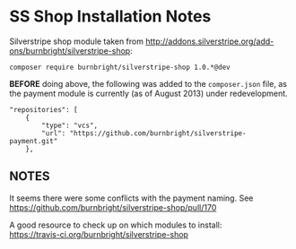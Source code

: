 # SS Shop Installation Notes

Silverstripe shop module taken from http://addons.silverstripe.org/add-ons/burnbright/silverstripe-shop:

`composer require burnbright/silverstripe-shop 1.0.*@dev`

**BEFORE** doing above, the following was added to the `composer.json` file, as the payment module is currently (as of August 2013) under redevelopment.

	"repositories": [
		{
			"type": "vcs",
			"url": "https://github.com/burnbright/silverstripe-payment.git"
		},


## NOTES

It seems there were some conflicts with the payment naming. See https://github.com/burnbright/silverstripe-shop/pull/170


A good resource to check up on which modules to install:    
https://travis-ci.org/burnbright/silverstripe-shop
